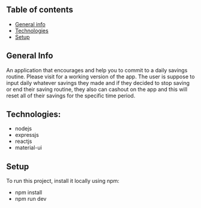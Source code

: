 ## Table of contents
* [General info](#general-info)
* [Technologies](#technologies)
* [Setup](#setup)

## General Info
 An application that encourages and help you to commit to a daily savings routine. Please visit for a working version of the 
 app. The user is suppose to input daily whatever savings they made and if they decided to
 stop saving or end their saving routine, they also can cashout on the app and this will reset all of their savings for 
 the specific time period.
 
## Technologies:
  * nodejs
  * expressjs
  * reactjs
  * material-ui
  
 ## Setup
  To run this project, install it locally using npm:  
  * npm install
  * npm run dev
  
  
  

